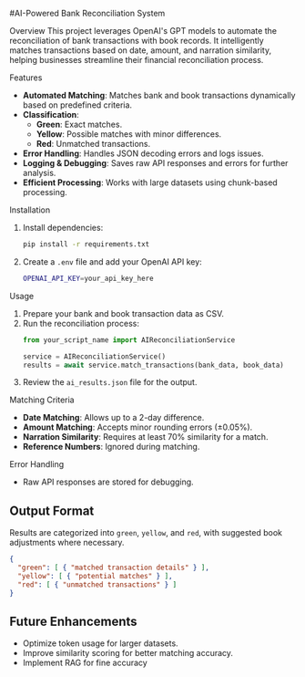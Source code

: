 #AI-Powered Bank Reconciliation System

Overview
This project leverages OpenAI's GPT models to automate the reconciliation of bank transactions with book records. It intelligently matches transactions based on date, amount, and narration similarity, helping businesses streamline their financial reconciliation process.

Features
- **Automated Matching**: Matches bank and book transactions dynamically based on predefined criteria.
- **Classification**:
  - **Green**: Exact matches.
  - **Yellow**: Possible matches with minor differences.
  - **Red**: Unmatched transactions.
- **Error Handling**: Handles JSON decoding errors and logs issues.
- **Logging & Debugging**: Saves raw API responses and errors for further analysis.
- **Efficient Processing**: Works with large datasets using chunk-based processing.

Installation

1. Install dependencies:
   ```sh
   pip install -r requirements.txt
   ```
2. Create a `.env` file and add your OpenAI API key:
   ```sh
   OPENAI_API_KEY=your_api_key_here
   ```

Usage
1. Prepare your bank and book transaction data as CSV.
2. Run the reconciliation process:
   ```python
   from your_script_name import AIReconciliationService
   
   service = AIReconciliationService()
   results = await service.match_transactions(bank_data, book_data)
   ```
3. Review the `ai_results.json` file for the output.

 Matching Criteria
- **Date Matching**: Allows up to a 2-day difference.
- **Amount Matching**: Accepts minor rounding errors (±0.05%).
- **Narration Similarity**: Requires at least 70% similarity for a match.
- **Reference Numbers**: Ignored during matching.

 Error Handling
- Raw API responses are stored for debugging.

## Output Format
Results are categorized into `green`, `yellow`, and `red`, with suggested book adjustments where necessary.
```json
{
  "green": [ { "matched transaction details" } ],
  "yellow": [ { "potential matches" } ],
  "red": [ { "unmatched transactions" } ]
}
```

## Future Enhancements
- Optimize token usage for larger datasets.
- Improve similarity scoring for better matching accuracy.
- Implement RAG for fine accuracy
  


